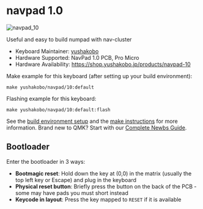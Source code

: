 # navpad 1.0

![navpad_10](https://imgur.com/zxElDdW.jpg)

Useful and easy to build numpad with nav-cluster

* Keyboard Maintainer: [yushakobo](https://github.com/yushakobo)
* Hardware Supported: NavPad 1.0 PCB, Pro Micro
* Hardware Availability: https://shop.yushakobo.jp/products/navpad-10

Make example for this keyboard (after setting up your build environment):

    make yushakobo/navpad/10:default

Flashing example for this keyboard:

    make yushakobo/navpad/10:default:flash

See the [build environment setup](https://docs.qmk.fm/#/getting_started_build_tools) and the [make instructions](https://docs.qmk.fm/#/getting_started_make_guide) for more information. Brand new to QMK? Start with our [Complete Newbs Guide](https://docs.qmk.fm/#/newbs).

## Bootloader

Enter the bootloader in 3 ways:

* **Bootmagic reset**: Hold down the key at (0,0) in the matrix (usually the top left key or Escape) and plug in the keyboard
* **Physical reset button**: Briefly press the button on the back of the PCB - some may have pads you must short instead
* **Keycode in layout**: Press the key mapped to `RESET` if it is available

